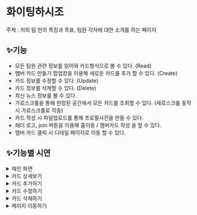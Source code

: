 # 화이팅하시조

주제 : 저희 팀 만의 특징과 목표, 팀원 각자에 대한 소개를 하는 페이지

## ✨기능

- 모든 팀원 관련 정보를 읽어와 카드형식으로 볼 수 있다. (Read)
- 멤버 카드 만들기 팝업창을 이용해 새로운 카드를 추가 할 수 있다. (Create)
- 카드 정보를 수정할 수 있다. (Update)
- 카드 정보를 삭제할 수 있다. (Delete)
- 최신 뉴스 정보를 볼 수 있다.
- 가로스크롤을 통해 한정된 공간에서 모든 카드를 조회할 수 있다. (세로스크롤 동작 시 가로스크롤로 작동)
- 카드 작성 시 파일업로드를 통해 프로필사진을 만들 수 있다.
- 헤더 로고, join 버튼을 이용해 홈이동 / 멤버카드 작성 을 할 수 있다.
- 멤버 카드 클릭 시 디테일 페이지로 이동 할 수 있다.

## ✨기능별 시연
<details>
  <summary>메인 화면</summary>
  <div markdown="1">
    <img src="https://github.com/user-attachments/assets/50957794-b6bb-499e-ac07-8b7c3660021e"/>
  </div>
</details>
<details>
  <summary>카드 상세보기</summary>
  <div markdown="1">
    <img src="https://github.com/user-attachments/assets/b70b170d-9855-4b61-867b-166ba2ec24c2"/>
  </div>
</details>
<details>
  <summary>카드 추가하기</summary>
  <div markdown="1">
    <img src="https://github.com/user-attachments/assets/f049252e-7ac0-4a22-86bc-8df79acb39b9"/>
  </div>
</details>
<details>
  <summary>카드 수정하기</summary>
  <div markdown="1">
    <img src="https://github.com/user-attachments/assets/28967437-ee58-411c-8800-961ad54c3293"/>
  </div>
</details>
<details>
  <summary>카드 삭제하기</summary>
  <div markdown="1">
    <img src="https://github.com/user-attachments/assets/86b346e8-abf8-444b-8a31-eca4bb78dcc2"/>
  </div>
</details>
<details>
  <summary>페이지 이동하기</summary>
  <div markdown="1">
    <img src="https://github.com/user-attachments/assets/167ccf07-2601-46f8-973c-84c693cbdee9"/>
  </div>
</details>
